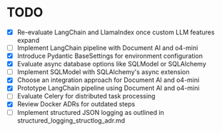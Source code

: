 # TODO

<!-- Add new tasks here using the format `- [ ] description` -->
- [x] Re-evaluate LangChain and LlamaIndex once custom LLM features expand
- [ ] Implement LangChain pipeline with Document AI and o4-mini
- [x] Introduce Pydantic BaseSettings for environment configuration
- [x] Evaluate async database options like SQLModel or SQLAlchemy
- [ ] Implement SQLModel with SQLAlchemy's async extension
- [x] Choose an integration approach for Document AI and o4-mini
- [x] Prototype LangChain pipeline using Document AI and o4-mini
- [ ] Evaluate Celery for distributed task processing
- [x] Review Docker ADRs for outdated steps
- [ ] Implement structured JSON logging as outlined in structured_logging_structlog_adr.md
